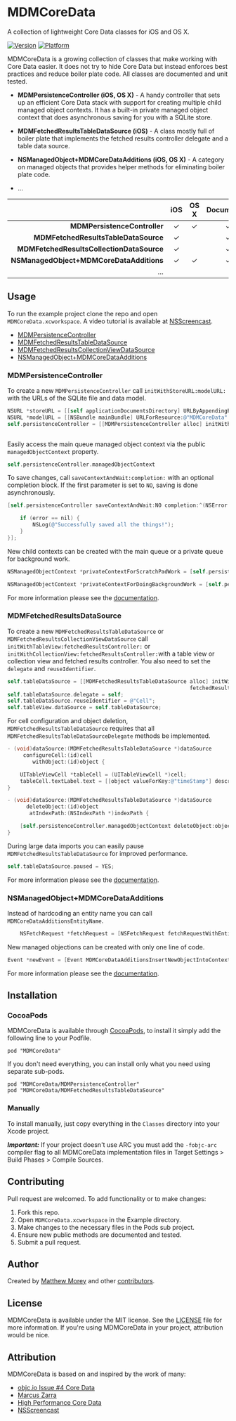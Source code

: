 # MDMCoreData

A collection of lightweight Core Data classes for iOS and OS X.

[![Version](https://cocoapod-badges.herokuapp.com/v/MDMCoreData/badge.png)](http://cocoadocs.org/docsets/MDMCoreData)
[![Platform](https://cocoapod-badges.herokuapp.com/p/MDMCoreData/badge.png)](http://cocoadocs.org/docsets/MDMCoreData)

MDMCoreData is a growing collection of classes that make working with Core Data easier. It does not try to hide Core Data but instead enforces best practices and reduce boiler plate code. All classes are documented and unit tested.

* __MDMPersistenceController (iOS, OS X)__ - A handy controller that sets up an efficient Core Data stack with support for creating multiple child managed object contexts. It has a built-in private managed object context that does asynchronous saving for you with a SQLite store.

* __MDMFetchedResultsTableDataSource (iOS)__ -  A class mostly full of boiler plate that implements the fetched results controller delegate and a table data source.

* __NSManagedObject+MDMCoreDataAdditions (iOS, OS X)__ - A category on managed objects that provides helper methods for eliminating boiler plate code.

* ...

|   | iOS | OS X | Documented | Tested  |
|--:|:-:|:-:|:-:|:-:|
| __MDMPersistenceController__             | ✓ | ✓ | ✓ | ✓ |
| __MDMFetchedResultsTableDataSource__     | ✓ |   | ✓ |   |
| __MDMFetchedResultsCollectionDataSource__ | ✓ |  | ✓ |   |  
| __NSManagedObject+MDMCoreDataAdditions__ | ✓ | ✓ | ✓ |   |
| ... |   |   |

## Usage

To run the example project clone the repo and open `MDMCoreData.xcworkspace`. A video tutorial is available at [NSScreencast](http://nsscreencast.com/episodes/109-mdmcoredata).

* [MDMPersistenceController](https://github.com/mmorey/MDMCoreData#mdmpersistencecontroller)
* [MDMFetchedResultsTableDataSource](https://github.com/mmorey/MDMCoreData#mdmfetchedresultstabledatasource)
* [MDMFetchedResultsCollectionViewDataSource](https://github.com/mmorey/MDMCoreData#mdmfetchedresultsdatasource)
* [NSManagedObject+MDMCoreDataAdditions](https://github.com/mmorey/MDMCoreData#nsmanagedobjectmdmcoredataadditions)

### MDMPersistenceController

To create a new `MDMPersistenceController` call `initWithStoreURL:modelURL:` with the URLs of the SQLite file and data model.

```objective-c
NSURL *storeURL = [[self applicationDocumentsDirectory] URLByAppendingPathComponent:@"MDMCoreData.sqlite"];
NSURL *modelURL = [[NSBundle mainBundle] URLForResource:@"MDMCoreData" withExtension:@"momd"];
self.persistenceController = [[MDMPersistenceController alloc] initWithStoreURL:storeURL
                                                                       modelURL:modelURL];
```

Easily access the main queue managed object context via the public `managedObjectContext` property.

```objective-c
self.persistenceController.managedObjectContext
```

To save changes, call `saveContextAndWait:completion:` with an optional completion block. If the first parameter is set to `NO`, saving is done asynchronously.

```objective-c
[self.persistenceController saveContextAndWait:NO completion:^(NSError *error) {

    if (error == nil) {
        NSLog(@"Successfully saved all the things!");
    }
}];
```

New child contexts can be created with the main queue or a private queue for background work.

```objective-c
NSManagedObjectContext *privateContextForScratchPadWork = [self.persistenceController newChildManagedObjectContext];

NSManagedObjectContext *privateContextForDoingBackgroundWork = [self.persistenceController newPrivateChildManagedObjectContext];
```
For more information please see the [documentation](http://cocoadocs.org/docsets/MDMCoreData).

### MDMFetchedResultsDataSource

To create a new `MDMFetchedResultsTableDataSource` or `MDMFetchedResultsCollectionViewDataSource` call `initWithTableView:fetchedResultsController:` or `initWithCollectionView:fetchedResultsController:`with a table view or collection view and fetched results controller. You also need to set the `delegate` and `reuseIdentifier`.

```objective-c
self.tableDataSource = [[MDMFetchedResultsTableDataSource alloc] initWithTableView:self.tableView
                                                          fetchedResultsController:[self fetchedResultsController]];
self.tableDataSource.delegate = self;
self.tableDataSource.reuseIdentifier = @"Cell";
self.tableView.dataSource = self.tableDataSource;
```

For cell configuration and object deletion, `MDMFetchedResultsTableDataSource` requires that all `MDMFetchedResultsTableDataSourceDelegate` methods be implemented.

```objective-c
- (void)dataSource:(MDMFetchedResultsTableDataSource *)dataSource
     configureCell:(id)cell
        withObject:(id)object {

    UITableViewCell *tableCell = (UITableViewCell *)cell;
    tableCell.textLabel.text = [[object valueForKey:@"timeStamp"] description];
}

- (void)dataSource:(MDMFetchedResultsTableDataSource *)dataSource
      deleteObject:(id)object
       atIndexPath:(NSIndexPath *)indexPath {

    [self.persistenceController.managedObjectContext deleteObject:object];
}
```

During large data imports you can easily pause `MDMFetchedResultsTableDataSource` for improved performance.

```objective-c
self.tableDataSource.paused = YES;
```

For more information please see the [documentation](http://cocoadocs.org/docsets/MDMCoreData).

### NSManagedObject+MDMCoreDataAdditions

Instead of hardcoding an entity name you can call `MDMCoreDataAdditionsEntityName`.

```objective-c
    NSFetchRequest *fetchRequest = [NSFetchRequest fetchRequestWithEntityName:[Event MDMCoreDataAdditionsEntityName]];
```

New managed objections can be created with only one line of code.

```objective-c
Event *newEvent = [Event MDMCoreDataAdditionsInsertNewObjectIntoContext:[self.fetchedResultsController managedObjectContext]];
```

For more information please see the [documentation](http://cocoadocs.org/docsets/MDMCoreData).

## Installation

### CocoaPods

MDMCoreData is available through [CocoaPods](http://cocoapods.org), to install it simply add the following line to your Podfile.

    pod "MDMCoreData"

If you don't need everything, you can install only what you need using separate sub-pods.

    pod "MDMCoreData/MDMPersistenceController"
    pod "MDMCoreData/MDMFetchedResultsTableDataSource"

### Manually

To install manually, just copy everything in the `Classes` directory into your Xcode project.

_**Important:**_ If your project doesn't use ARC you must add the `-fobjc-arc` compiler flag to all MDMCoreData implementation files in Target Settings > Build Phases > Compile Sources.

## Contributing

Pull request are welcomed. To add functionality or to make changes:

1. Fork this repo.
2. Open `MDMCoreData.xcworkspace` in the Example directory.
3. Make changes to the necessary files in the Pods sub project.
4. Ensure new public methods are documented and tested.
5. Submit a pull request.

## Author

Created by [Matthew Morey](http://matthewmorey.com) and other [contributors](https://github.com/mmorey/MDMCoreData/graphs/contributors).

## License

MDMCoreData is available under the MIT license. See the [LICENSE](https://github.com/mmorey/MDMCoreData/LICENSE) file for more information. If you're using MDMCoreData in your project, attribution would be nice.

## Attribution

MDMCoreData is based on and inspired by the work of many:

* [objc.io Issue #4 Core Data](http://www.objc.io/issue-4/)
* [Marcus Zarra](https://twitter.com/mzarra)
* [High Performance Core Data](http://highperformancecoredata.com/)
* [NSScreencast](http://nsscreencast.com/episodes/109-mdmcoredata)
